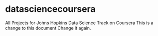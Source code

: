# datasciencecoursera
All Projects for Johns Hopkins Data Science Track on Coursera
This is a change to this document
Change it again.
